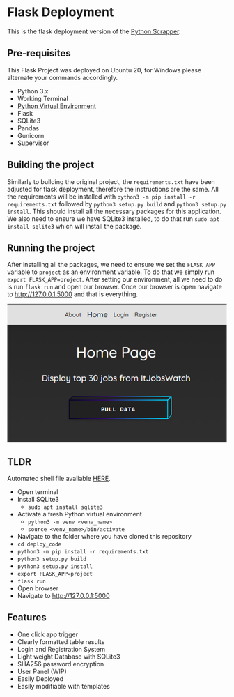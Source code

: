 # Flask Deployment

This is the flask deployment version of the [Python Scrapper](README.md).

## Pre-requisites

This Flask Project was deployed on Ubuntu 20, for Windows please alternate your commands accordingly.

- Python 3.x
- Working Terminal
- [Python Virtual Environment](https://docs.python.org/3/library/venv.html)
- Flask
- SQLite3
- Pandas
- Gunicorn
- Supervisor

## Building the project

Similarly to building the original project, the `requirements.txt` have been adjusted for flask deployment, therefore the instructions are the same. All the requirements will be installed with `python3 -m pip install -r requirements.txt` followed by `python3 setup.py build` and `python3 setup.py install`. This should install all the necessary packages for this application. We also need to ensure we have SQLite3 installed, to do that run `sudo apt install sqlite3` which will install the package.

## Running the project

After installing all the packages, we need to ensure we set the `FLASK_APP` variable to `project` as an environment variable. To do that we simply run `export FLASK_APP=project`. After setting our environment, all we need to do is run `flask run` and open our browser. Once our browser is open navigate to http://127.0.0.1:5000 and that is everything.

![homepage](img/home_page.png)

## TLDR

Automated shell file available [HERE](/ansible/dev_env.sh).

- Open terminal
- Install SQLite3
    - `sudo apt install sqlite3`
- Activate a fresh Python virtual environment
    - `python3 -m venv <venv_name>`
    - `source <venv_name>/bin/activate`
- Navigate to the folder where you have cloned this repository
- `cd deploy_code`
- `python3 -m pip install -r requirements.txt`
- `python3 setup.py build`
- `python3 setup.py install`
- `export FLASK_APP=project`
- `flask run`
- Open browser
- Navigate to http://127.0.0.1:5000

## Features

- One click app trigger
- Clearly formatted table results
- Login and Registration System
- Light weight Database with SQLite3
- SHA256 password encryption
- User Panel (WIP)
- Easily Deployed
- Easily modifiable with templates
